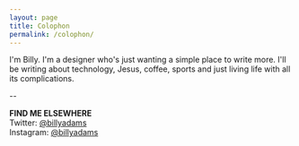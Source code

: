 ```yaml
---
layout: page
title: Colophon
permalink: /colophon/
---
```


I'm Billy. I'm a designer who's just wanting a simple place to write more. I'll be writing about technology, Jesus, coffee, sports and just living life with all its complications.

--

**FIND ME ELSEWHERE**  
Twitter: [@billyadams](https://twitter.com/billyadams)  
Instagram: [@billyadams](https://instagram.com/billyadams)
